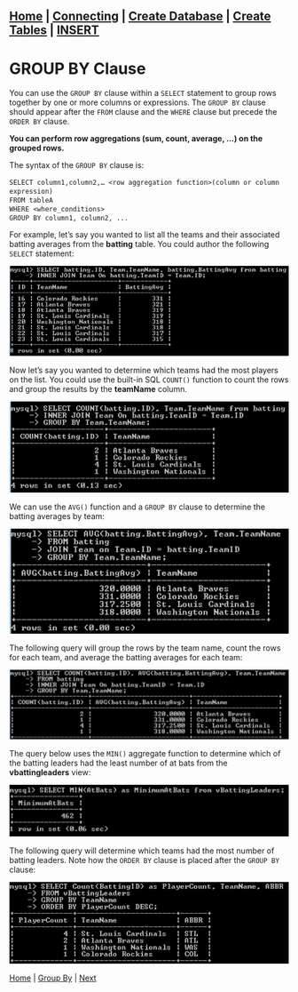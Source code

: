 [Home](/) | [Connecting](/2-connecting/) | [Create Database](/3-create-database/) | [Create Tables](/4-create-table/) | [INSERT](/5-insert/)  
---

# GROUP BY Clause

You can use the `GROUP BY` clause within a `SELECT` statement to group rows together by one or more columns or expressions. The `GROUP BY` clause should appear after the `FROM` clause and the `WHERE` clause but precede the `ORDER BY` clause.  

**You can perform row aggregations (sum, count, average, ...) on the grouped rows.**

The syntax of the `GROUP BY` clause is:

```
SELECT column1,column2,… <row aggregation function>(column or column expression)
FROM tableA
WHERE <where_conditions>
GROUP BY column1, column2, ...
```

For example, let’s say you wanted to list all the teams and their associated batting averages from the **batting** table.  You could author the following `SELECT` statement:

![1](/static/assets/img/group-by1.png)

Now let’s say you wanted to determine which teams had the most players on the list.  You could use the built-in SQL `COUNT()` function to count the rows and group the results by the **teamName** column.

![2](/static/assets/img/group-by2.png)

We can use the `AVG()` function   and a `GROUP BY` clause to determine the batting averages by team:

![3](/static/assets/img/group-by3.png)

The following query will group the rows by the team name, count the rows for each team, and average the batting averages for each team:

![4](/static/assets/img/group-by4.png)

The query below uses the `MIN()` aggregate function to determine which of the batting leaders had the least number of at bats from the **vbattingleaders** view:

![5](/static/assets/img/group-by5.png)

The following query will determine which teams had the most number of batting leaders.  Note how the `ORDER BY` clause is placed after the `GROUP BY` clause:

![6](/static/assets/img/group-by6.png)


[Home](/)  |  [Group By](/12-group-by/)  |  [Next](/12-group-by/1)
